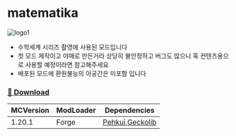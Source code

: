 # matematika

![logo1](https://github.com/user-attachments/assets/da992049-0f43-47db-90a3-eb43c0f3c58f)

- 수학세계 시리즈 촬영에 사용된 모드입니다
- 첫 모드 제작이고 야매로 만든거라 상당히 불안정하고 버그도 많으니 혹 컨텐츠용으로 사용할 예정이라면 참고해주세요
- 배포된 모드에 환원불능의 아공간은 미포함 입니다

### [📎 Download](https://github.com/SeChikk/matematika/releases/tag/minecraft)

|MCVersion|ModLoader|Dependencies|
|------|---|---|
|1.20.1|Forge|[Pehkui](https://github.com/Virtuoel/Pehkui),[Geckolib](https://github.com/bernie-g/geckolib)|
